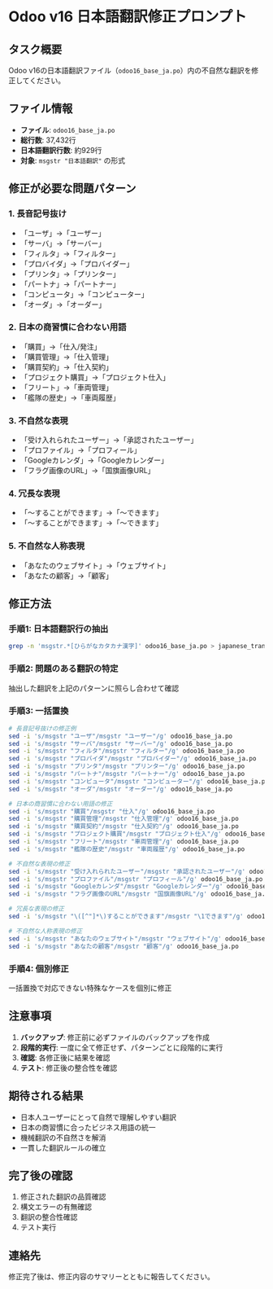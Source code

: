 # Odoo v16 日本語翻訳修正プロンプト

## タスク概要
Odoo v16の日本語翻訳ファイル（`odoo16_base_ja.po`）内の不自然な翻訳を修正してください。

## ファイル情報
- **ファイル**: `odoo16_base_ja.po`
- **総行数**: 37,432行
- **日本語翻訳行数**: 約929行
- **対象**: `msgstr "日本語翻訳"` の形式

## 修正が必要な問題パターン

### 1. 長音記号抜け
- 「ユーザ」→「ユーザー」
- 「サーバ」→「サーバー」
- 「フィルタ」→「フィルター」
- 「プロバイダ」→「プロバイダー」
- 「プリンタ」→「プリンター」
- 「パートナ」→「パートナー」
- 「コンピュータ」→「コンピューター」
- 「オーダ」→「オーダー」

### 2. 日本の商習慣に合わない用語
- 「購買」→「仕入/発注」
- 「購買管理」→「仕入管理」
- 「購買契約」→「仕入契約」
- 「プロジェクト購買」→「プロジェクト仕入」
- 「フリート」→「車両管理」
- 「艦隊の歴史」→「車両履歴」

### 3. 不自然な表現
- 「受け入れられたユーザー」→「承認されたユーザー」
- 「プロファイル」→「プロフィール」
- 「Googleカレンダ」→「Googleカレンダー」
- 「フラグ画像のURL」→「国旗画像URL」

### 4. 冗長な表現
- 「〜することができます」→「〜できます」
- 「〜することができます」→「〜できます」

### 5. 不自然な人称表現
- 「あなたのウェブサイト」→「ウェブサイト」
- 「あなたの顧客」→「顧客」

## 修正方法

### 手順1: 日本語翻訳行の抽出
```bash
grep -n 'msgstr.*[ひらがなカタカナ漢字]' odoo16_base_ja.po > japanese_translations.txt
```

### 手順2: 問題のある翻訳の特定
抽出した翻訳を上記のパターンに照らし合わせて確認

### 手順3: 一括置換
```bash
# 長音記号抜けの修正例
sed -i 's/msgstr "ユーザ"/msgstr "ユーザー"/g' odoo16_base_ja.po
sed -i 's/msgstr "サーバ"/msgstr "サーバー"/g' odoo16_base_ja.po
sed -i 's/msgstr "フィルタ"/msgstr "フィルター"/g' odoo16_base_ja.po
sed -i 's/msgstr "プロバイダ"/msgstr "プロバイダー"/g' odoo16_base_ja.po
sed -i 's/msgstr "プリンタ"/msgstr "プリンター"/g' odoo16_base_ja.po
sed -i 's/msgstr "パートナ"/msgstr "パートナー"/g' odoo16_base_ja.po
sed -i 's/msgstr "コンピュータ"/msgstr "コンピューター"/g' odoo16_base_ja.po
sed -i 's/msgstr "オーダ"/msgstr "オーダー"/g' odoo16_base_ja.po

# 日本の商習慣に合わない用語の修正
sed -i 's/msgstr "購買"/msgstr "仕入"/g' odoo16_base_ja.po
sed -i 's/msgstr "購買管理"/msgstr "仕入管理"/g' odoo16_base_ja.po
sed -i 's/msgstr "購買契約"/msgstr "仕入契約"/g' odoo16_base_ja.po
sed -i 's/msgstr "プロジェクト購買"/msgstr "プロジェクト仕入"/g' odoo16_base_ja.po
sed -i 's/msgstr "フリート"/msgstr "車両管理"/g' odoo16_base_ja.po
sed -i 's/msgstr "艦隊の歴史"/msgstr "車両履歴"/g' odoo16_base_ja.po

# 不自然な表現の修正
sed -i 's/msgstr "受け入れられたユーザー"/msgstr "承認されたユーザー"/g' odoo16_base_ja.po
sed -i 's/msgstr "プロファイル"/msgstr "プロフィール"/g' odoo16_base_ja.po
sed -i 's/msgstr "Googleカレンダ"/msgstr "Googleカレンダー"/g' odoo16_base_ja.po
sed -i 's/msgstr "フラグ画像のURL"/msgstr "国旗画像URL"/g' odoo16_base_ja.po

# 冗長な表現の修正
sed -i 's/msgstr "\([^"]*\)することができます"/msgstr "\1できます"/g' odoo16_base_ja.po

# 不自然な人称表現の修正
sed -i 's/msgstr "あなたのウェブサイト"/msgstr "ウェブサイト"/g' odoo16_base_ja.po
sed -i 's/msgstr "あなたの顧客"/msgstr "顧客"/g' odoo16_base_ja.po
```

### 手順4: 個別修正
一括置換で対応できない特殊なケースを個別に修正

## 注意事項

1. **バックアップ**: 修正前に必ずファイルのバックアップを作成
2. **段階的実行**: 一度に全て修正せず、パターンごとに段階的に実行
3. **確認**: 各修正後に結果を確認
4. **テスト**: 修正後の整合性を確認

## 期待される結果

- 日本人ユーザーにとって自然で理解しやすい翻訳
- 日本の商習慣に合ったビジネス用語の統一
- 機械翻訳の不自然さを解消
- 一貫した翻訳ルールの確立

## 完了後の確認

1. 修正された翻訳の品質確認
2. 構文エラーの有無確認
3. 翻訳の整合性確認
4. テスト実行

## 連絡先
修正完了後は、修正内容のサマリーとともに報告してください。

